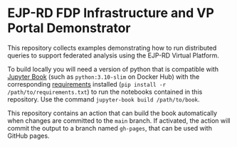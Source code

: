 # EJP-RD FDP Infrastructure and VP Portal Demonstrator

This repository collects examples demonstrating how to run distributed queries to support federated analysis using the EJP-RD Virtual Platform.

To build locally you will need a version of python that is compatible with [Jupyter Book](https://jupyterbook.org/) (such as `python:3.10-slim` on Docker Hub) with the corresponding [requirements](./requirements.txt) installed (`pip install -r /path/to/requirements.txt`) to run the notebooks contained in this repository. Use the command `jupyter-book build /path/to/book`.

This repository contains an action that can build the book automatically when changes are committed to the `main` branch. If activated, the action will commit the output to a branch named `gh-pages`, that can be used with GitHub pages.
